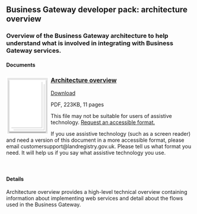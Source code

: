 ## Business Gateway developer pack: architecture overview

### Overview of the Business Gateway architecture to help understand what is involved in integrating with Business Gateway services.

#### Documents
<h3><img style="float: left; margin: 0px 5px 0px 0px" src="../../images/file.png"> <a href="../../pdfs/integrate/business-gateway-architecture-overview.pdf">Architecture overview</a></h3>
<a download="business-gateway-architecture-overview.pdf" href="../../pdfs/integrate/business-gateway-architecture-overview.pdf">Download</a>

PDF, 223KB, 11 pages

This file may not be suitable for users of assistive technology. <a href="#" onclick="toggle_visibility('foo');">Request an accessible format.</a>
<div id="foo">If you use assistive technology (such as a screen reader) and need a version of this document in a more accessible format, please email customersupport@landregistry.gov.uk. Please tell us what format you need. It will help us if you say what assistive technology you use.</div>
<br />
<br />

#### Details
Architecture overview provides a high-level technical overview containing information about implementing web services and detail about the flows used in the Business Gateway.